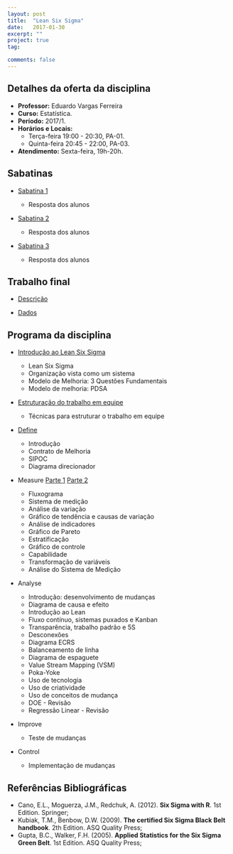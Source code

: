 ```yaml
---
layout: post
title:  "Lean Six Sigma"
date:   2017-01-30
excerpt: "" 
project: true
tag:

comments: false
---
```


## Detalhes da oferta da disciplina

  * **Professor:** Eduardo Vargas Ferreira
  * **Curso:** Estatística.
  * **Período:** 2017/1.
  * **Horários e Locais:**
     * Terça-feira 19:00 - 20:30, PA-01.
     * Quinta-feira 20:45 - 22:00, PA-03.
  * **Atendimento:** Sexta-feira, 19h-20h.
  
## Sabatinas

   - [Sabatina 1](https://gitlab.c3sl.ufpr.br/eferreira/Green_Belt/blob/master/Sabatina1.pdf)
       * Resposta dos alunos
       
   - [Sabatina 2](https://gitlab.c3sl.ufpr.br/eferreira/Green_Belt/blob/master/Sabatina2.pdf)
       * Resposta dos alunos
       
   - [Sabatina 3](https://gitlab.c3sl.ufpr.br/eferreira/Green_Belt/blob/master/Sabatina3.pdf)
       * Resposta dos alunos

## Trabalho final
    
   - [Descrição](https://gitlab.c3sl.ufpr.br/eferreira/Green_Belt/blob/master/Projeto_escrito.pdf) 
    
   - [Dados](https://gitlab.c3sl.ufpr.br/eferreira/Green_Belt/blob/master/Dados.xlsx)

## Programa da disciplina

   - [Introdução ao Lean Six Sigma](https://gitlab.c3sl.ufpr.br/eferreira/Green_Belt/blob/master/Introducao.pdf)
      * Lean Six Sigma
      * Organização vista como um sistema
      * Modelo de Melhoria: 3 Questões Fundamentais
      * Modelo de melhoria: PDSA

  - [Estruturação do trabalho em equipe](https://gitlab.c3sl.ufpr.br/eferreira/Green_Belt/blob/master/Trabalho_em_equipe.pdf)
      * Técnicas para estruturar o trabalho em equipe

  - [Define](https://gitlab.c3sl.ufpr.br/eferreira/Green_Belt/blob/master/Define.pdf)
      * Introdução
      * Contrato de Melhoria
      * SIPOC
      * Diagrama direcionador

  - Measure [Parte 1](https://gitlab.c3sl.ufpr.br/eferreira/Green_Belt/blob/master/measure.pdf) [Parte 2](https://gitlab.c3sl.ufpr.br/eferreira/Green_Belt/blob/master/measure_p2.pdf)
      * Fluxograma
      * Sistema de medição
      * Análise da variação
      * Gráfico de tendência e causas de variação
      * Análise de indicadores
      * Gráfico de Pareto
      * Estratificação
      * Gráfico de controle
      * Capabilidade
      * Transformação de variáveis
      * Análise do Sistema de Medição

  - Analyse
      * Introdução: desenvolvimento de mudanças
      * Diagrama de causa e efeito
      * Introdução ao Lean
      * Fluxo contínuo, sistemas puxados e Kanban
      * Transparência, trabalho padrão e 5S
      * Desconexões
      * Diagrama ECRS
      * Balanceamento de linha
      * Diagrama de espaguete
      * Value Stream Mapping (VSM)
      * Poka-Yoke
      * Uso de tecnologia
      * Uso de criatividade
      * Uso de conceitos de mudança
      * DOE - Revisão
      * Regressão Linear - Revisão

  - Improve
      * Teste de mudanças

  - Control
      * Implementação de mudanças
      
## Referências Bibliográficas

* Cano, E.L., Moguerza, J.M., Redchuk, A. (2012). **Six Sigma with R**. 1st Edition. Springer; 
* Kubiak, T.M., Benbow, D.W. (2009). **The certified Six Sigma Black Belt handbook**. 2th Edition. ASQ Quality Press;
* Gupta, B.C., Walker, F.H. (2005). **Applied Statistics for the Six Sigma Green Belt**. 1st Edition. ASQ Quality Press;





